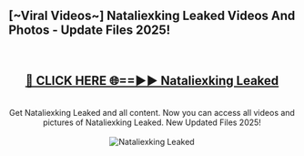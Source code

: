 <h2>[~Viral Videos~] Nataliexking Leaked Videos And Photos - Update Files 2025!</h2>
<br>
<div align="center">
<h2><a href="https://top-ai-tools.click/QrbHav" rel="nofollow">🔴 CLICK HERE 🌐==►► Nataliexking Leaked</a></h2>
<br>
Get Nataliexking Leaked and all content. Now you can access all videos and pictures of Nataliexking Leaked. New Updated Files 2025!
<br>
<br>
<a href="https://top-ai-tools.click/QrbHav" rel="nofollow" data-target="animated-image.originalLink"><img src="https://i.ibb.co.com/WyWwxjT/player-gif2.gif" alt="Nataliexking Leaked" style="max-width: 100%; display: inline-block;" data-target="animated-image.originalImage"></a>
</div>
<br>